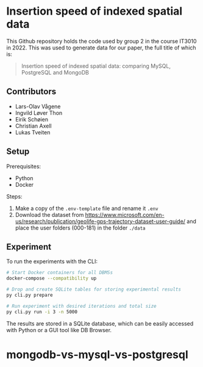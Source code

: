 # Insertion speed of indexed spatial data

This Github repository holds the code used by group 2 in the course IT3010 in 2022.
This was used to generate data for our paper, the full title of which is:

> Insertion speed of indexed spatial data: comparing MySQL, PostgreSQL and MongoDB

## Contributors

- Lars-Olav Vågene
- Ingvild Løver Thon
- Eirik Schøien
- Christian Axell
- Lukas Tveiten

## Setup

Prerequisites:

- Python
- Docker

Steps:

1. Make a copy of the `.env-template` file and rename it `.env`
2. Download the dataset from https://www.microsoft.com/en-us/research/publication/geolife-gps-trajectory-dataset-user-guide/ and place the user folders (000-181) in the folder `./data`

## Experiment

To run the experiments with the CLI:

```bash
# Start Docker containers for all DBMSs
docker-compose --compatibility up

# Drop and create SQLite tables for storing experimental results
py cli.py prepare

# Run experiment with desired iterations and total size
py cli.py run -i 3 -n 5000
```

The results are stored in a SQLite database, which can be easily accessed
with Python or a GUI tool like DB Browser.
# mongodb-vs-mysql-vs-postgresql
